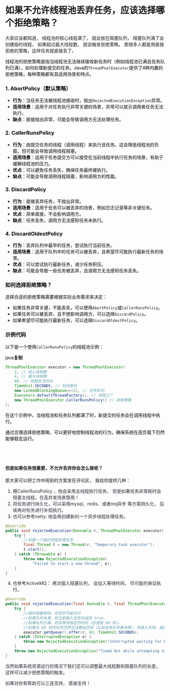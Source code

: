 # 如果不允许线程池丢弃任务，应该选择哪个拒绝策略？

大家应该都知道，  线程池的核心线程满了， 就会放在阻塞队列，  阻塞队列满了会创建临时线程，  如果超过最大线程数， 就会触发拒绝策略。 那很多人都是用直接拒绝的策略，这样任务就直接丢了。

<font style="color:rgb(6, 6, 7);">线程池的拒绝策略是指当线程池无法继续接收新任务时（例如线程池已满且任务队列已满），如何处理新提交的任务。Java的</font>`ThreadPoolExecutor`<font style="color:rgb(6, 6, 7);">提供了4种内置的拒绝策略，每种策略都有其适用场景和特点</font><font style="color:rgb(6, 6, 7);">。</font>

### <font style="color:rgb(6, 6, 7);">1.</font><font style="color:rgb(6, 6, 7);"> </font>**<font style="color:rgb(6, 6, 7);">AbortPolicy（默认策略）</font>**

+ **<font style="color:rgb(6, 6, 7);">行为</font>**<font style="color:rgb(6, 6, 7);">：当任务无法被线程池接收时，抛出</font>`RejectedExecutionException`<font style="color:rgb(6, 6, 7);">异常。</font>
+ **<font style="color:rgb(6, 6, 7);">适用场景</font>**<font style="color:rgb(6, 6, 7);">：适用于对任务执行非常关键的场景，异常可以提示调用者任务无法执行。</font>
+ **<font style="color:rgb(6, 6, 7);">缺点</font>**<font style="color:rgb(6, 6, 7);">：直接抛出异常，可能会导致调用方无法处理任务。</font>

### <font style="color:rgb(6, 6, 7);">2.</font><font style="color:rgb(6, 6, 7);"> </font>**<font style="color:rgb(6, 6, 7);">CallerRunsPolicy</font>**

+ **<font style="color:rgb(6, 6, 7);">行为</font>**<font style="color:rgb(6, 6, 7);">：由提交任务的线程（调用线程）来执行该任务。这会降低线程池的负载，但可能会导致调用线程阻塞。</font>
+ **<font style="color:rgb(6, 6, 7);">适用场景</font>**<font style="color:rgb(6, 6, 7);">：适用于任务提交方可以接受在当前线程中执行任务的场景，有助于缓解线程池的压力</font><font style="color:rgb(6, 6, 7);">。</font>
+ **<font style="color:rgb(6, 6, 7);">优点</font>**<font style="color:rgb(6, 6, 7);">：可以避免任务丢失，确保任务最终被执行。</font>
+ **<font style="color:rgb(6, 6, 7);">缺点</font>**<font style="color:rgb(6, 6, 7);">：可能会导致调用线程阻塞，影响调用方的性能。</font>

### <font style="color:rgb(6, 6, 7);">3.</font><font style="color:rgb(6, 6, 7);"> </font>**<font style="color:rgb(6, 6, 7);">DiscardPolicy</font>**

+ **<font style="color:rgb(6, 6, 7);">行为</font>**<font style="color:rgb(6, 6, 7);">：直接丢弃任务，不抛出异常</font><font style="color:rgb(6, 6, 7);">。</font>
+ **<font style="color:rgb(6, 6, 7);">适用场景</font>**<font style="color:rgb(6, 6, 7);">：适用于任务可以被丢弃的场景，例如日志记录等非关键任务。</font>
+ **<font style="color:rgb(6, 6, 7);">优点</font>**<font style="color:rgb(6, 6, 7);">：简单直接，不会影响调用方。</font>
+ **<font style="color:rgb(6, 6, 7);">缺点</font>**<font style="color:rgb(6, 6, 7);">：任务丢失，调用方无法感知任务未执行。</font>

### <font style="color:rgb(6, 6, 7);">4.</font><font style="color:rgb(6, 6, 7);"> </font>**<font style="color:rgb(6, 6, 7);">DiscardOldestPolicy</font>**

+ **<font style="color:rgb(6, 6, 7);">行为</font>**<font style="color:rgb(6, 6, 7);">：丢弃队列中最早的任务，尝试执行当前任务</font><font style="color:rgb(6, 6, 7);">。</font>
+ **<font style="color:rgb(6, 6, 7);">适用场景</font>**<font style="color:rgb(6, 6, 7);">：适用于队列中的任务可以被丢弃，且希望尽可能执行最新任务的场景。</font>
+ **<font style="color:rgb(6, 6, 7);">优点</font>**<font style="color:rgb(6, 6, 7);">：可以尝试执行最新任务，减少任务积压。</font>
+ **<font style="color:rgb(6, 6, 7);">缺点</font>**<font style="color:rgb(6, 6, 7);">：可能会导致一些任务被丢弃，且调用方无法感知任务丢失。</font>

### <font style="color:rgb(6, 6, 7);">如何选择拒绝策略？</font>

<font style="color:rgb(6, 6, 7);">选择合适的拒绝策略需要根据实际业务需求来决定：</font>

+ <font style="color:rgb(6, 6, 7);">如果任务非常关键，不能丢失，可以使用</font>`AbortPolicy`<font style="color:rgb(6, 6, 7);">或</font>`CallerRunsPolicy`<font style="color:rgb(6, 6, 7);">。</font>
+ <font style="color:rgb(6, 6, 7);">如果任务可以被丢弃，且不想影响调用方，可以选择</font>`DiscardPolicy`<font style="color:rgb(6, 6, 7);">。</font>
+ <font style="color:rgb(6, 6, 7);">如果希望尽可能执行最新任务，可以选择</font>`DiscardOldestPolicy`<font style="color:rgb(6, 6, 7);">。</font>

### <font style="color:rgb(6, 6, 7);">示例代码</font>

<font style="color:rgb(6, 6, 7);">以下是一个使用</font>`CallerRunsPolicy`<font style="color:rgb(6, 6, 7);">的线程池示例：</font>

<font style="color:rgb(6, 6, 7);">java</font>**复制**

```java
ThreadPoolExecutor executor = new ThreadPoolExecutor(
    2, // 核心线程数
    4, // 最大线程数
    60, // 线程存活时间
    TimeUnit.SECONDS, // 时间单位
    new LinkedBlockingQueue<>(2), // 任务队列
    Executors.defaultThreadFactory(), // 线程工厂
    new ThreadPoolExecutor.CallerRunsPolicy() // 拒绝策略
);
```

<font style="color:rgb(6, 6, 7);">在这个示例中，当线程池和任务队列都满了时，新提交的任务会在调用线程中执行</font><font style="color:rgb(6, 6, 7);">。</font>

<font style="color:rgb(6, 6, 7);">通过合理选择拒绝策略，可以更好地控制线程池的行为，确保系统在高负载下仍然能够稳定运行。</font>

<font style="color:rgb(6, 6, 7);"></font>

<font style="color:#FFFFFF;background-color:#FFFFFF;">哈</font><font style="color:#FFFFFF;">喽大家好我是徐庶，需要开放场具题、项目解决方案、线上问题解决等高频面试题的可以在评论区扣666.</font>

#### 但是如果任务很重要，不允许丢弃你会怎么做呢？

那大家可以把工作中用到的方案发在评论区， 我给你提供几种：

1. 用<font style="color:rgb(37, 41, 51);">CallerRunsPolicy ，他会采用主线程执行任务， 但是如果任务非常耗时会阻塞主线程，在高并发场景慎用！</font>
2. <font style="color:rgb(37, 41, 51);">将任务进行持久化，可以采用mysql、redis、或者mq异步 等方案持久化， 后续再对任务进行补偿执行。</font>
3. <font style="color:rgb(37, 41, 51);">也可以参考netty: 他会再创建新的一个异步线程处理任务。</font>

```java
@Override
public void rejectedExecution(Runnable r, ThreadPoolExecutor executor) {
    try {
        //创建一个临时线程处理任务
        final Thread t = new Thread(r, "Temporary task executor");
        t.start();
    } catch (Throwable e) {
        throw new RejectedExecutionException(
            "Failed to start a new thread", e);
    }
}
```

4. <font style="color:rgb(37, 41, 51);">也参考</font><font style="color:rgb(37, 41, 51);">ActiveMQ： 再次插入阻塞队列，  会加入等待时间， 尽可能的保证执行。</font>

```java
@Override
public void rejectedExecution(final Runnable r, final ThreadPoolExecutor executor) {
    try {
        //限时阻塞等待，实现尽可能交付
        //如果队列未满，则立即插入任务并返回 true。
        //如果队列已满，则会等待指定的时间（这里是 60 秒）。
        //如果在 60 秒内队列仍然无法腾出空间（比如没有任务被消费），则插入失败，返回 false。
        executor.getQueue().offer(r, 60, TimeUnit.SECONDS);
    } catch (InterruptedException e) {
        throw new RejectedExecutionException("Interrupted waiting for BrokerService.worker");
    }
    throw new RejectedExecutionException("Timed Out while attempting to enqueue Task.");
}

```

<font style="color:rgb(37, 41, 51);"></font>

<font style="color:rgb(37, 41, 51);">当然如果系统资源运行的情况下我们还可以调整最大线程数和阻塞队列的长度， 这样可以减少拒绝策略的触发。      </font>

<font style="color:rgb(37, 41, 51);"></font>

<font style="color:rgb(37, 41, 51);">如果对你有帮助可以三连支持， 感谢支持！</font>
